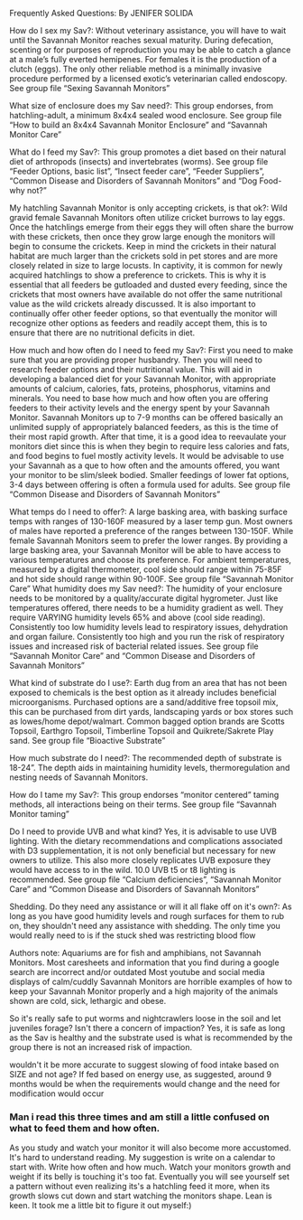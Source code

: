 Frequently Asked Questions: By JENIFER SOLIDA

How do I sex my Sav?: 
Without veterinary assistance, you will have to wait until the Savannah Monitor reaches sexual maturity. During defecation, scenting or for purposes of reproduction you may be able to catch a glance at a male’s fully everted hemipenes. For females it is the production of a clutch (eggs). The only other reliable method is a minimally invasive procedure performed by a licensed exotic’s veterinarian called endoscopy. See group file “Sexing Savannah Monitors”

What size of enclosure does my Sav need?: 
This group endorses, from hatchling-adult, a minimum 8x4x4 sealed wood enclosure. See group file “How to build an 8x4x4 Savannah Monitor Enclosure” and “Savannah Monitor Care”

What do I feed my Sav?: 
This group promotes a diet based on their natural diet of arthropods (insects) and invertebrates (worms). See group file “Feeder Options, basic list”, “Insect feeder care”, “Feeder Suppliers”, “Common Disease and Disorders of Savannah Monitors” and “Dog Food-why not?”

My hatchling Savannah Monitor is only accepting crickets, is that ok?: 
Wild gravid female Savannah Monitors often utilize cricket burrows to lay eggs. Once the hatchlings emerge from their eggs they will often share the burrow with these crickets, then once they grow large enough the monitors will begin to consume the crickets. Keep in mind the crickets in their natural habitat are much larger than the crickets sold in pet stores and are more closely related in size to large locusts. In captivity, it is common for newly acquired hatchlings to show a preference to crickets. This is why it is essential that all feeders be gutloaded and dusted every feeding, since the crickets that most owners have available do not offer the same nutritional value as the wild crickets already discussed. It is also important to continually offer other feeder options, so that eventually the monitor will recognize other options as feeders and readily accept them, this is to ensure that there are no nutritional deficits in diet. 

How much and how often do I need to feed my Sav?: 
First you need to make sure that you are providing proper husbandry. Then you will need to research feeder options and their nutritional value. This will aid in developing a balanced diet for your Savannah Monitor, with appropriate amounts of calcium, calories, fats, proteins, phosphorus, vitamins and minerals. You need to base how much and how often you are offering feeders to their activity levels and the energy spent by your Savannah Monitor. Savannah Monitors up to 7-9 months can be offered basically an unlimited supply of appropriately balanced feeders, as this is the time of their most rapid growth. After that time, it is a good idea to reevaulate your monitors diet since this is when they begin to require less calories and fats, and food begins to fuel mostly activity levels. It would be advisable to use your Savannah as a que to how often and the amounts offered, you want your monitor to be slim/sleek bodied. Smaller feedings of lower fat options, 3-4 days between offering is often a formula used for adults. See group file “Common Disease and Disorders of Savannah Monitors”

What temps do I need to offer?: 
A large basking area, with basking surface temps with ranges of 130-160F measured by a laser temp gun. Most owners of males have reported a preference of the ranges between 130-150F. While female Savannah Monitors seem to prefer the lower ranges. By providing a large basking area, your Savannah Monitor will be able to have access to various temperatures and choose its preference. For ambient temperatures, measured by a digital thermometer, cool side should range within 75-85F and hot side should range within 90-100F. See group file “Savannah Monitor Care”
What humidity does my Sav need?: The humidity of your enclosure needs to be monitored by a quality/accurate digital hygrometer. Just like temperatures offered, there needs to be a humidity gradient as well. They require VARYING humidity levels 65% and above (cool side reading).  Consistently too low humidity levels lead to respiratory issues, dehydration and organ failure. Consistently too high and you run the risk of respiratory issues and increased risk of bacterial related issues. See group file “Savannah Monitor Care” and “Common Disease and Disorders of Savannah Monitors”

What kind of substrate do I use?: 
Earth dug from an area that has not been exposed to chemicals is the best option as it already includes beneficial microorganisms. Purchased options are a sand/additive free topsoil mix, this can be purchased from dirt yards, landscaping yards or box stores such as lowes/home depot/walmart. Common bagged option brands are Scotts Topsoil, Earthgro Topsoil, Timberline Topsoil and Quikrete/Sakrete Play sand. See group file “Bioactive Substrate”

How much substrate do I need?: 
The recommended depth of substrate is 18-24”. The depth aids in maintaining humidity levels, thermoregulation and nesting needs of Savannah Monitors. 

How do I tame my Sav?: 
This group endorses “monitor centered” taming methods, all interactions being on their terms. See group file “Savannah Monitor taming”

Do I need to provide UVB and what kind? 
Yes, it is advisable to use UVB lighting. With the dietary recommendations and complications associated with D3 supplementation, it is not only beneficial but necessary for new owners to utilize. This also more closely replicates UVB exposure they would have access to in the wild. 10.0 UVB t5 or t8 lighting is recommended. See group file “Calcium deficiencies”, “Savannah Monitor Care” and “Common Disease and Disorders of Savannah Monitors”

Shedding. Do they need any assistance or will it all flake off on it's own?: 
As long as you have good humidity levels and rough surfaces for them to rub on, they shouldn't need any assistance with shedding. The only time you would really need to is if the stuck shed was restricting blood flow

Authors note:
Aquariums are for fish and amphibians, not Savannah Monitors.
Most caresheets and information that you find during a google search are incorrect and/or outdated
Most youtube and social media displays of calm/cuddly Savannah Monitors are horrible examples of how to keep your Savannah Monitor properly and a high majority of the animals shown are cold, sick, lethargic and obese.

So it's really safe to put worms and nightcrawlers loose in the soil and let juveniles forage? Isn't there a concern of impaction?
Yes, it is safe as long as the Sav is healthy and the substrate used is what is recommended by the group there is not an increased risk of impaction.

wouldn't it be more accurate to suggest slowing of food intake based on SIZE and not age?
If fed based on energy use, as suggested, around 9 months would be when the requirements would change and the need for modification would occur

### Man i read this three times and am still a little confused on what to feed them and how often.
As you study and watch your monitor it will also become more accustomed. It's hard to understand reading. My suggestion is write on a calendar to start with. Write how often and how much. Watch your monitors growth and weight if its belly is touching it's too fat. Eventually you will see yourself set a pattern without even realizing its's a hatchling feed it more, when its growth slows cut down and start watching the monitors shape. Lean is keen. It took me a little bit to figure it out myself:)
